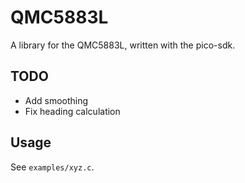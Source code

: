# QMC5883L

A library for the QMC5883L, written with the pico-sdk.

## TODO

- Add smoothing
- Fix heading calculation

## Usage

See `examples/xyz.c`.
